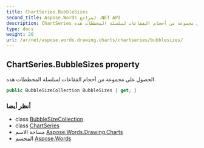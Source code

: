 ```yaml
---
title: ChartSeries.BubbleSizes
second_title: Aspose.Words لمراجع .NET API
description: ChartSeries ملكية. الحصول على مجموعة من أحجام الفقاعات لسلسلة المخططات هذه.
type: docs
weight: 20
url: /ar/net/aspose.words.drawing.charts/chartseries/bubblesizes/
---
```

## ChartSeries.BubbleSizes property

الحصول على مجموعة من أحجام الفقاعات لسلسلة المخططات هذه.

```csharp
public BubbleSizeCollection BubbleSizes { get; }
```

### أنظر أيضا

* class [BubbleSizeCollection](../../bubblesizecollection/)
* class [ChartSeries](../)
* مساحة الاسم [Aspose.Words.Drawing.Charts](../../chartseries/)
* المجسم [Aspose.Words](../../../)


